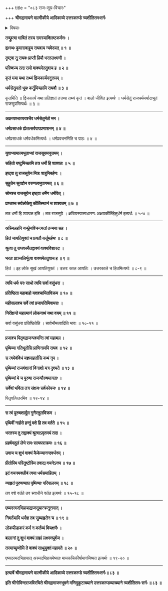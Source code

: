 +++
title = "०८३ राज-सूय-विचारः"

+++
**श्रीमद्रामायणे वाल्मीकीये आदिकाव्ये उत्तरकाण्डे त्र्यशीतितमःसर्गः**


<details><summary>विषयाः</summary>

रामेण भरत-लक्ष्मणौ प्रति  
राज-सूय--चिकीर्षा-निवेदनम् ॥ १ ॥  
भरतेन तं प्रति  
तस्य सर्व-राज--पराजय-पूर्वकत्वोक्त्या  
पृथ्वी-विनाश-हेतुत्व-कथनेन  
तत्-करणस्यानौचित्य-कथनम् ॥ २ ॥  
रामेण तंप्रति तद्-वचन-प्रशंसन-पूर्वकं राज-सूय--निवर्तनोक्तिः ॥ ३ ॥
</details>


**तच्छ्रुत्वा भाषितं तस्य रामस्याक्लिष्टकर्मणः ।**

**द्वाःस्थः कुमारावाहूय राघवाय न्यवेदयत् ॥ १ ॥**

**दृष्ट्वा तु राघवः प्राप्तौ प्रियौ भरतलक्ष्मणौ ।**

**परिष्वज्य तदा रामो वाक्यमेतदुवाच ह ॥ २ ॥**

**कृतं मया यथा तथ्यं द्विजकार्यमनुत्तमम् ।**

**धर्मसेतुमतो भूयः कर्तुमिच्छामि राघवौ ॥ ३ ॥**

कृतमिति ॥ द्विजकार्यं यथा प्रतिज्ञातं तत्तथा तथ्यं कृतं । बालो जीवित इत्यर्थः । धर्मसेतुं राजधर्ममर्यादाभूतं राजसूयमित्यर्थः ॥ ३ ॥

****

**अक्षय्यश्चाव्ययश्चैव धर्मसेतुर्मतो मम ।**

**धर्मप्रसाधकं ह्येतत्सर्वपापप्रणाशनम् ॥ ४ ॥**

धर्मप्रसाधकं धर्मवर्धकमित्यर्थः । धर्मप्रवचनमिति च पाठः ॥ ४ ॥

****

**युवाभ्यामात्मभूताभ्यां राजसूयमनुत्तमम् ।**

**सहितो यष्टुमिच्छामि तत्र धर्मो हि शाश्वतः ॥ ५ ॥**

**इष्ट्वा तु राजसूयेन मित्रः शत्रुनिबर्हणः ।**

**सुहुतेन सुयज्ञेन वरुणत्वमुपागमत् ॥ ६ ॥**

**सोमश्च राजसूयेन इष्ट्वा धर्मेण धर्मवित् ।**

**प्राप्तश्च सर्वलोकेषु कीर्तिस्थानं च शाश्वतम् ॥ ७ ॥**

तत्र धर्मो हि शाश्वत इति । तत्र राजसूये । क्षत्रियस्यासाधारणः अक्षयकीर्तिहेतुर्धर्म इत्यर्थः ॥ ५-७ ॥

****

**अस्मिन्नहनि यच्छ्रेयश्चिन्त्यतां तन्मया सह ।**

**हितं चायतियुक्तं च प्रयतौ कर्तुमर्हथः ॥ ८ ॥**

**श्रुत्वा तु राघवस्यैतद्वाक्यं वाक्यविशारदः ।**

**भरतः प्राञ्जलिर्भूत्वा वाक्यमेतदुवाच ह ॥ ९ ॥**

हितं । इह लोके सुखं आयतियुक्तं । उत्तरः काल आयतिः । उत्तरकाले च हितमित्यर्थः ॥ ८-९ ॥

****

**त्वयि धर्मः परः साधो त्वयि सर्वा वसुंधरा ।**

**प्रतिष्ठिता महाबाहो यशश्चामितविक्रम ॥ १० ॥**

**महीपालाश्च सर्वे त्वां प्रजापतिमिवामराः ।**

**निरीक्षन्ते महात्मानं लोकनाथं यथा वयम् ॥ ११ ॥**

सर्वा वसुंधरा प्रतिष्ठितेति । सार्वभौमत्वादिति भावः ॥ १०-११ ॥

****

**प्रजाश्च पितृवद्राजन्पश्यन्ति त्वां महाबल ।**

**पृथिव्या गतिभूतोसि प्राणिनामपि राघव ॥ १२ ॥**

**स त्वमेवंविधं यज्ञमाहर्तासि कथं नृप ।**

**पृथिव्यां राजवंशानां विनाशो यत्र दृश्यते ॥ १३ ॥**

**पृथिव्यां ये च पुरुषा राजन्पौरुषमागताः ।**

**सर्वेषां भविता तत्र संक्षयः सर्वकोपजः ॥ १४ ॥**

पितृवत्पितरमिव ॥ १२-१४ ॥

****

**स त्वं पुरुषशार्दूल गुणैरतुलविक्रम ।**

**पृथिवीं नार्हसे हन्तुं वशे हि तव वर्तते ॥ १५ ॥**

**भरतस्य तु तद्वाक्यं श्रुत्वाऽमृतमयं तदा ।**

**प्रहर्षमतुलं लेभे रामः सत्यपराक्रमः ॥ १६ ॥**

**उवाच च शुभं वाक्यं कैकेय्यानन्दवर्धनम् ।**

**प्रीतोस्मि परितुष्टोस्मि तवाद्य वचनेऽनघ ॥ १७ ॥**

**इदं वचनमक्लीबं त्वया धर्मसमाहितम् ।**

**व्याहृतं पुरुषव्याघ्र पृथिव्याः परिपालनम् ॥ १८ ॥**

तव वशे वर्तते तव स्वाधीने वर्तत इत्यर्थः ॥ १५-१८ ॥

****

**एष्यदस्मदभिप्रायाद्राजसूयात्क्रतूत्तमात् ।**

**निवर्तयामि धर्मज्ञ तव सुव्याहृतेन च ॥ १९ ॥**

**लोकपीडाकरं कर्म न कर्तव्यं विचक्षणैः ।**

**बालानां तु शुभं वाक्यं ग्राह्यं लक्ष्मणपूर्वज ।**

**तस्माच्छृणोमि ते वाक्यं साधुयुक्तं महामते ॥ २० ॥**

एष्यदस्मदभिप्रायात् अस्मदभिप्रायमेष्यतः मामकचिकीर्षामागमिष्यत इत्यर्थः ॥ १९-२० ॥

****

**इत्यार्षे श्रीमद्रामायणे वाल्मीकीये आदिकाव्ये उत्तरकाण्डे त्र्यशीतितमःसर्गः॥ ८३ ॥**

**इति श्रीगोविन्दराजविरचिते श्रीमद्रामायणभूषणे मणिमुकुटाख्याने उत्तरकाण्डव्याख्याने त्र्यशीतितमः सर्गः ॥ ८३ ॥**
